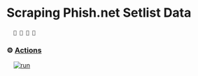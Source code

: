 # Scraping Phish.net Setlist Data
&nbsp;&nbsp;&nbsp;&nbsp;`🎸 🌵 🐠 🥪`

### ⚙️ [Actions](https://github.com/jwenerd/phish_setlists/actions/workflows/run.yml)

&nbsp;&nbsp;&nbsp;&nbsp;[![run](https://github.com/jwenerd/phish_setlists/actions/workflows/run.yml/badge.svg?branch=master&event=schedule)](https://github.com/jwenerd/phish_setlists/actions/workflows/run.yml)
